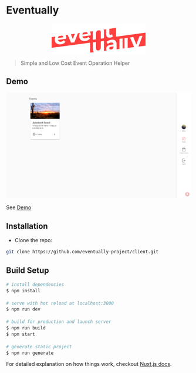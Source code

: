 # Eventually

<p align="center"><img src="./static/icon.png" width="256px" alt="Logo"></p>

> Simple and Low Cost Event Operation Helper

## Demo

![Demo Screenshot](./screenshot.png)

See [Demo](https://eventually-project.github.io/client/)

## Installation

- Clone the repo:

```bash
git clone https://github.com/eventually-project/client.git
```

## Build Setup

```bash
# install dependencies
$ npm install

# serve with hot reload at localhost:3000
$ npm run dev

# build for production and launch server
$ npm run build
$ npm start

# generate static project
$ npm run generate
```

For detailed explanation on how things work, checkout [Nuxt.js docs](https://nuxtjs.org).

